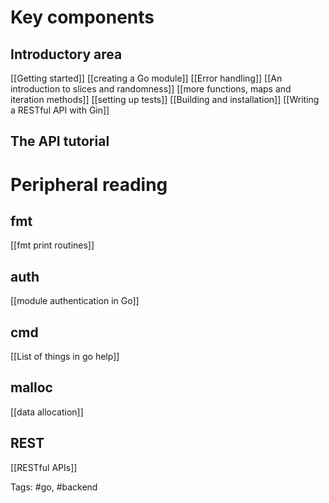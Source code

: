 # Key components

## Introductory area
[[Getting started]]
[[creating a Go module]]
[[Error handling]]
[[An introduction to slices and randomness]]
[[more functions, maps and iteration methods]]
[[setting up tests]]
[[Building and installation]]
[[Writing a RESTful API with Gin]]

## The API tutorial


# Peripheral reading
## fmt
[[fmt print routines]]

## auth
[[module authentication in Go]]

## cmd
[[List of things in go help]]

## malloc
[[data allocation]]

## REST
[[RESTful APIs]]

Tags: #go, #backend